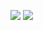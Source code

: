 <img src="https://img.shields.io/badge/Python-3766AB?style=plastic&logo=Python&logoColor=white"/> <img src="https://img.shields.io/badge/django-%23092E20.svg?style=for-the-badge&logo=django&logoColor=white"/>

<!--
**symnoisy/symnoisy** is a ✨ _special_ ✨ repository because its `README.md` (this file) appears on your GitHub profile.

Here are some ideas to get you started:

- 🔭 I’m currently working on ...
- 🌱 I’m currently learning ...
- 👯 I’m looking to collaborate on ...
- 🤔 I’m looking for help with ...
- 💬 Ask me about ...
- 📫 How to reach me: ...
- 😄 Pronouns: ...
- ⚡ Fun fact: ...
-->
